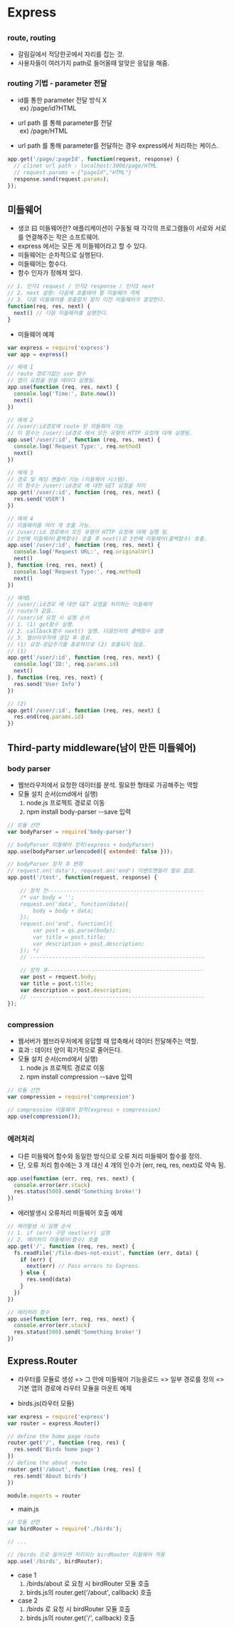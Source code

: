 # Express
##
### route, routing
- 갈림길에서 적당한곳에서 자리를 잡는 것.
- 사용자들이 여러가지 path로 들어올때 알맞은 응답을 해줌.

### routing 기법 - parameter 전달
- id를 통한 parameter 전달 방식 X    
&nbsp;ex) /page/id?HTML       
- url path 를 통해 parameter를 전달    
&nbsp;ex) /page/HTML       

- url path 를 통해 parameter를 전달하는 경우 express에서 처리하는 케이스.
```javascript
app.get('/page/:pageId', function(request, response) {
  // clinet url path : localhost:3000/page/HTML 
  // request.params = {"pageId","HTML"}
  response.send(request.params);
});
```
##
## 미들웨어
- 생코 曰 미들웨어란? 애플리케이션이 구동될 때 각각의 프로그램들이 서로와 서로를 연결해주는 작은 소프트웨어.
- express 에서는 모든 게 미들웨어라고 할 수 있다.
- 미들웨어는 순차적으로 실행된다.
- 미들웨어는 함수다.
- 함수 인자가 정해져 있다.
```javascript
// 1. 인자1 request / 인자2 response / 인자3 next
// 2. next 설명: 다음에 호출돼야 할 미들웨어 객체
// 3. 다음 미들웨어를 호출할지 말지 이전 미들웨어가 결정한다.
function(req, res, next) {
  next() // 다음 미들웨어를 실행한다.
}
```

- 미들웨어 예제
```javascript
var express = require('express')
var app = express()

// 예제 1
// route 경로가없는 use 함수
// 앱이 요청을 받을 때마다 실행됨.
app.use(function (req, res, next) {
  console.log('Time:', Date.now())
  next()
})

// 예제 2
// /user/:id경로에 route 된 미들웨어 기능 
// 이 함수는 /user/:id경로 에서 모든 유형의 HTTP 요청에 대해 실행됨.
app.use('/user/:id', function (req, res, next) {
  console.log('Request Type:', req.method)
  next()
})

// 예제 3 
// 경로 및 해당 핸들러 기능 (미들웨어 시스템). 
// 이 함수는 /user/:id경로 에 대한 GET 요청을 처리
app.get('/user/:id', function (req, res, next) {
  res.send('USER')
})

// 예제 4
// 미들웨어를 여러 개 호출 가능. 
// /user/:id 경로에서 모든 유형의 HTTP 요청에 대해 실행 됨.
// 2번째 미들웨어(콜백함수) 호출 후 next()로 3번째 미들웨어(콜백함수) 호출.
app.use('/user/:id', function (req, res, next) {
  console.log('Request URL:', req.originalUrl)
  next()
}, function (req, res, next) {
  console.log('Request Type:', req.method)
  next()
})

// 예제5
// /user/:id경로 에 대한 GET 요청을 처리하는 미들웨어
// route가 같음. 
// /user/id 요청 시 실행 순서  
// 1. (1) get함수 실행. 
// 2. callback함수 next() 실행. 다음인자의 콜백함수 실행
// 3. 웹브라우저에 응답 후 종료.
// (1) 요청-응답주기를 종료하므로 (2) 호출되지 않음.
// (1)
app.get('/user/:id', function (req, res, next) {
  console.log('ID:', req.params.id)
  next()
}, function (req, res, next) {
  res.send('User Info')
})

// (2)
app.get('/user/:id', function (req, res, next) {
  res.end(req.params.id)
})
```

##
## Third-party middleware(남이 만든 미들웨어)
### body parser
- 웹브라우저에서 요청한 데이터를 분석. 필요한 형태로 가공해주는 역할
- 모듈 설치 순서(cmd에서 실행)    
&nbsp;`1`. node.js 프로젝트 경로로 이동    
&nbsp;`2`. npm install body-parser --save 입력

```javascript
// 모듈 선언
var bodyParser = require('body-parser')
```

```javascript
// bodyParser 미들웨어 장착(express + bodyParser)
app.use(bodyParser.urlencoded({ extended: false }));
```

```javascript
// bodyParser 장착 후 변화
// request.on('data'), request.on('end') 이벤트핸들러 필요 없음.
app.post('/test', function(request, response) {
     
    // 장착 전-------------------------------------------------
    /* var body = '';
    request.on('data', function(data){
        body = body + data;
    });
    request.on('end', function(){
        var post = qs.parse(body);
        var title = post.title;
        var description = post.description;
    }); */
    // -------------------------------------------------------
    
    // 장착 후------------------------------------------------- 
    var post = request.body;
    var title = post.title;
    var description = post.description;
    // -------------------------------------------------------
});
```
##
### compression
- 웹서버가 웹브라우저에게 응답할 때 압축해서 데이터 전달해주는 역할. 
- 효과 : 데이터 양이 획기적으로 줄어든다.
- 모듈 설치 순서(cmd에서 실행)    
&nbsp;`1`. node.js 프로젝트 경로로 이동    
&nbsp;`2`. npm install compression --save 입력

```javascript
// 모듈 선언
var compression = require('compression')
```

```javascript
// compression 미들웨어 장착(express + compression)
app.use(compression());
```

##
### 에러처리
- 다른 미들웨어 함수와 동일한 방식으로 오류 처리 미들웨어 함수를 정의.
- 단, 오류 처리 함수에는 3 개 대신 4 개의 인수가 (err, req, res, next)로 약속 됨.
```javascript
app.use(function (err, req, res, next) {
  console.error(err.stack)
  res.status(500).send('Something broke!')
})
```

- 에러발생시 오류처리 미들웨어 호출 예제
```javascript
// 에러발생 시 실행 순서  
// 1. if (err) 구문 next(err) 실행 
// 2. 에러처리 미들웨어(함수) 호출
app.get('/', function (req, res, next) {
  fs.readFile('/file-does-not-exist', function (err, data) {
    if (err) {
      next(err) // Pass errors to Express.
    } else {
      res.send(data)
    }
  })
})

// 에러처리 함수
app.use(function (err, req, res, next) {
  console.error(err.stack)
  res.status(500).send('Something broke!')
})
```

##
## Express.Router
- 라우터를 모듈로 생성 => 그 안에 미들웨어 기능을로드 => 일부 경로를 정의 => 기본 앱의 경로에 라우터 모듈을 마운트 예제

- birds.js(라우터 모듈)
```javascript
var express = require('express')
var router = express.Router()

// define the home page route
router.get('/', function (req, res) {
  res.send('Birds home page')
})
// define the about route
router.get('/about', function (req, res) {
  res.send('About birds')
})

module.exports = router

```

- main.js
```javascript
// 모듈 선언
var birdRouter = require('./birds'); 

// ...

// /birds 으로 들어오면 처리되는 birdRouter 미들웨어 적용
app.use('/birds', birdRouter);
```

- case 1    
&nbsp;`1`. /birds/about 로 요청 시 birdRouter 모듈 호출      
&nbsp;`2`. birds.js의 router.get('/about', callback) 호출     
- case 2    
&nbsp;`1`. /birds 로 요청 시 birdRouter 모듈 호출      
&nbsp;`2`. birds.js의 router.get('/', callback) 호출          
